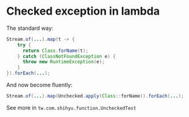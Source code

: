 # Checked exception in lambda

The standard way:

```java
Stream.of(...).map(t -> {
    try {
      return Class.forName(t);
    } catch (ClassNotFoundException e) {
      throw new RuntimeException(e);
    }
}).forEach(...);
```

And now become fluently:

```java
Stream.of(...).map(Unchecked.apply(Class::forName)).forEach(...);
```

See more in `tw.com.shihyu.function.UncheckedTest`
